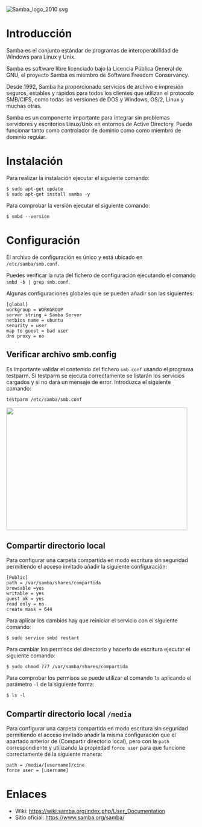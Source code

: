 ![Samba_logo_2010 svg](https://user-images.githubusercontent.com/28895475/221364397-12def956-ee2b-4b79-91d8-203a1c077c4a.png)

# Introducción
Samba es el conjunto estándar de programas de interoperabilidad de Windows para Linux y Unix.

Samba es software libre licenciado bajo la Licencia Pública General de GNU, el proyecto Samba es miembro de Software Freedom Conservancy.

Desde 1992, Samba ha proporcionado servicios de archivo e impresión seguros, estables y rápidos para todos los clientes que utilizan el protocolo SMB/CIFS, como todas las versiones de DOS y Windows, OS/2, Linux y muchas otras.

Samba es un componente importante para integrar sin problemas servidores y escritorios Linux/Unix en entornos de Active Directory. Puede funcionar tanto como controlador de dominio como como miembro de dominio regular.

# Instalación

Para realizar la instalación ejecutar el siguiente comando:
```
$ sudo apt-get update
$ sudo apt-get install samba -y
```

Para comprobar la versión ejecutar el siguiente comando:
```
$ smbd --version
```


# Configuración
El archivo de configuración es único y está ubicado en `/etc/samba/smb.conf`. 

Puedes verificar la ruta del fichero de configuración ejecutando el comando `smbd -b | grep smb.conf`.

Algunas configuraciones globales que se pueden añadir son las siguientes:
```
[global]
workgroup = WORKGROUP
server string = Samba Server
netbios name = ubuntu
security = user
map to guest = bad user
dns proxy = no
```

## Verificar archivo smb.config
Es importante validar el contenido del fichero `smb.conf` usando el programa testparm. Si testparm se ejecuta correctamente se listarán los servicios cargados y si no dará un mensaje de error. Introduzca el siguiente comando:

```
testparm /etc/samba/smb.conf
```

<img src="https://user-images.githubusercontent.com/28895475/221375077-23ab7062-c6db-4d22-a25f-3c4e0e77e6ea.png" data-canonical-src="https://user-images.githubusercontent.com/28895475/221375077-23ab7062-c6db-4d22-a25f-3c4e0e77e6ea.png" width="480" height="325"  />



## Compartir directorio local

Para configurar una carpeta compartida en modo escritura sin seguridad permitiendo el acceso invitado añadir la siguiente configuración:
```
[Public]
path = /var/samba/shares/compartida
browsable =yes
writable = yes
guest ok = yes
read only = no
create mask = 644
```

Para aplicar los cambios hay que reiniciar el servicio con el siguiente comando:
```
$ sudo service smbd restart
```

Para cambiar los permisos del directorio y hacerlo de escritura ejecutar el siguiente comando:
```
$ sudo chmod 777 /var/samba/shares/compartida
```

Para comprobar los permisos se puede utilizar el comando `ls` aplicando el parámetro `-l` de la siguiente forma:
```
$ ls -l
```

## Compartir directorio local `/media`

Para configurar una carpeta compartida en modo escritura sin seguridad permitiendo el acceso invitado añadir la misma configuración 
que el apartado anterior de (Compartir directorio local), pero con la `path` correspondiente y utilizando la propiedad `force user`
para que funcione correctamente de la siguiente manera:
```
path = /media/[username]/cine
force user = [username]
```

# Enlaces
* Wiki: https://wiki.samba.org/index.php/User_Documentation
* Sitio oficial: https://www.samba.org/samba/
